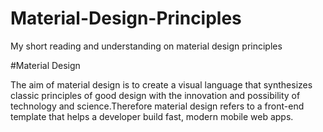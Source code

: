 # Material-Design-Principles
My short reading and understanding on material design principles

#Material Design

The aim of material design is to create a visual language that synthesizes classic principles of good design with the innovation and possibility of technology and science.Therefore material design refers to a front-end template that helps
a developer build fast, modern mobile web apps.
